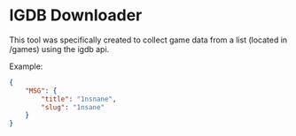 # IGDB Downloader
This tool was specifically created to collect game data from a list (located in /games) using the igdb api.

Example:
```json
{
    "MSG": {
        "title": "1nsnane",
        "slug": "1nsane"
    }
}
```